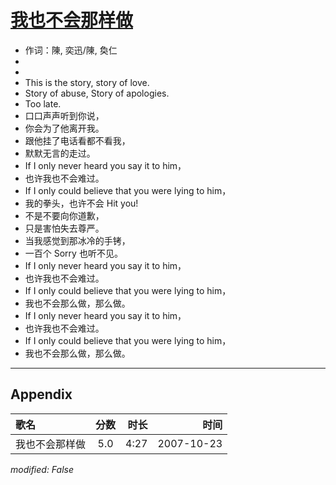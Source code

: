 # [我也不会那样做](https://music.163.com/song?id=65414)

* 作词：陳, 奕迅/陳, 奐仁
*
*
* This is the story, story of love.
* Story of abuse, Story of apologies.
* Too late.
* 口口声声听到你说，
* 你会为了他离开我。
* 跟他挂了电话看都不看我，
* 默默无言的走过。
* If I only never heard you say it to him，
* 也许我也不会难过。
* If I only could believe that you were lying to him，
* 我的拳头，也许不会 Hit you!
* 不是不要向你道歉，
* 只是害怕失去尊严。
* 当我感觉到那冰冷的手铐，
* 一百个 Sorry 也听不见。
* If I only never heard you say it to him，
* 也许我也不会难过。
* If I only could believe that you were lying to him，
* 我也不会那么做，那么做。
* If I only never heard you say it to him，
* 也许我也不会难过。
* If I only could believe that you were lying to him，
* 我也不会那么做，那么做。


---

## Appendix

|歌名|分数|时长|时间|
|:---|:---:|---:|---:|
|我也不会那样做|5.0|4:27|2007-10-23

*modified: False*
